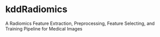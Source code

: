 # kddRadiomics
 A Radiomics Feature Extraction, Preprocessing, Feature Selecting, and Training Pipeline for Medical Images
